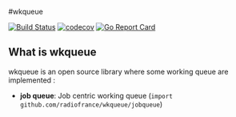 #wkqueue

[![Build Status](https://travis-ci.org/radiofrance/wkqueue.svg?branch=master)](https://travis-ci.org/radiofrance/wkqueue)
[![codecov](https://codecov.io/gh/radiofrance/wkqueue/branch/master/graph/badge.svg)](https://codecov.io/gh/radiofrance/wkqueue)
[![Go Report Card](https://goreportcard.com/badge/github.com/radiofrance/wkqueue)](https://goreportcard.com/report/github.com/radiofrance/wkqueue)

## What is wkqueue

wkqueue is an open source library where some working queue are implemented :
 - **job queue**: Job centric working queue (`import github.com/radiofrance/wkqueue/jobqueue`)